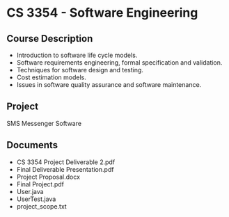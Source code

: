 # CS 3354 - Software Engineering

## Course Description  
- Introduction to software life cycle models.
- Software requirements engineering, formal specification and validation.
- Techniques for software design and testing.
- Cost estimation models.
- Issues in software quality assurance and software maintenance.

## Project
SMS Messenger Software

## Documents
- CS 3354 Project Deliverable 2.pdf
- Final Deliverable Presentation.pdf
- Project Proposal.docx
- Final Project.pdf
- User.java
- UserTest.java
- project_scope.txt